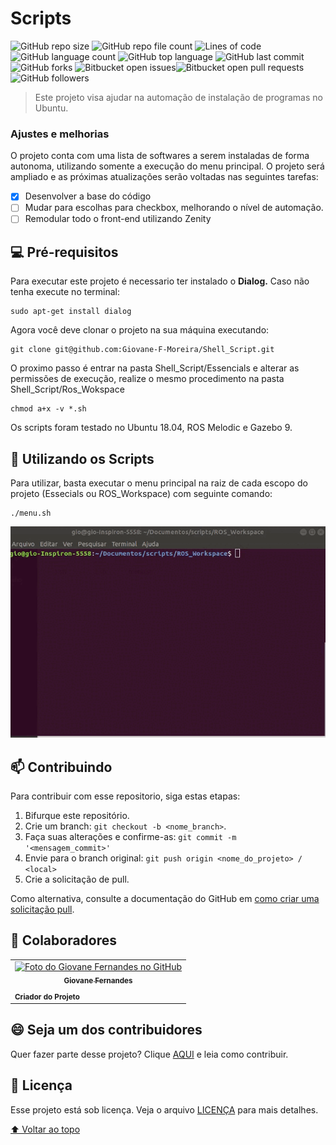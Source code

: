 
# Scripts

<!---Esses são exemplos. Veja https://shields.io para outras pessoas ou para personalizar este conjunto de escudos. Você pode querer incluir dependências, status do projeto e informações de licença aqui--->

![GitHub repo size](https://img.shields.io/github/repo-size/Giovane-F-Moreira/Talking_inglish) ![GitHub repo file count](https://img.shields.io/github/directory-file-count/Giovane-F-Moreira/Talking_inglish) ![Lines of code](https://tokei.rs/b1/github/Giovane-F-Moreira/Talking_inglish) ![GitHub language count](https://img.shields.io/github/languages/count/Giovane-F-Moreira/Talking_inglish) ![GitHub top language](https://img.shields.io/github/languages/top/Giovane-F-Moreira/Talking_inglish) ![GitHub last commit](https://img.shields.io/github/last-commit/Giovane-F-Moreira/Talking_inglish) ![GitHub forks](https://img.shields.io/github/forks/Giovane-F-Moreira/Talking_inglish) ![Bitbucket open issues](https://img.shields.io/bitbucket/issues/Giovane-F-Moreira/Talking_inglish)![Bitbucket open pull requests](https://img.shields.io/bitbucket/pr-raw/Giovane-F-Moreira/Talking_inglish) ![GitHub followers](https://img.shields.io/github/followers/Giovane-F-Moreira?label=Follow)

> Este projeto visa ajudar na automação de instalação de programas no Ubuntu.

### Ajustes e melhorias

O projeto conta com uma lista de softwares a serem instaladas de forma autonoma, utilizando somente a execução do menu principal.  O projeto será ampliado e as próximas atualizações serão voltadas nas seguintes tarefas:

- [X] Desenvolver a base do código
- [ ] Mudar para escolhas para checkbox, melhorando o nível de automação.
- [ ] Remodular todo o front-end utilizando Zenity

## 💻 Pré-requisitos

Para executar este projeto é necessario ter instalado o **Dialog.** Caso não tenha execute no terminal:

```
sudo apt-get install dialog
```

Agora você deve clonar o projeto na sua máquina executando:

```
git clone git@github.com:Giovane-F-Moreira/Shell_Script.git
```

O proximo passo é entrar na pasta Shell_Script/Essencials e alterar as permissões de execução, realize o mesmo procedimento na pasta Shell_Script/Ros_Wokspace

```
chmod a+x -v *.sh
```

Os scripts foram testado no Ubuntu 18.04, ROS Melodic e Gazebo 9.

## 🚀 Utilizando os Scripts

Para utilizar, basta executar o menu principal na raiz de cada escopo do projeto (Essecials ou ROS_Workspace) com seguinte comando: 

```
./menu.sh
```

![terminal](https://github.com/Giovane-F-Moreira/Shell_Script/blob/main/terminal.gif)

<!---
```
<exemplo_de_uso>
```

Adicione comandos de execução e exemplos que você acha que os usuários acharão úteis. Fornece uma referência de opções para pontos de bônus!
--->

## 📫 Contribuindo

<!---Se o seu README for longo ou se você tiver algum processo ou etapas específicas que deseja que os contribuidores sigam, considere a criação de um arquivo CONTRIBUTING.md separado--->

Para contribuir com esse repositorio, siga estas etapas:

1. Bifurque este repositório.
2. Crie um branch: `git checkout -b <nome_branch>`.
3. Faça suas alterações e confirme-as: `git commit -m '<mensagem_commit>'`
4. Envie para o branch original: `git push origin <nome_do_projeto> / <local>`
5. Crie a solicitação de pull.

Como alternativa, consulte a documentação do GitHub em [como criar uma solicitação pull](https://help.github.com/en/github/collaborating-with-issues-and-pull-requests/creating-a-pull-request).

## 🤝 Colaboradores

<table>
  <tr>
    <td align="center">
      <a href="#">
        <img src="https://avatars.githubusercontent.com/u/64364499?v=4" width="100px;" alt="Foto do Giovane Fernandes no GitHub"/><br>
        <sub>
          <b>Giovane Fernandes</b>
        </sub>
        </hr>
      </a>
    </td>
  </tr>
  <tr>
    <td>
      <sub>
        <b>Criador do Projeto</b>
      </sub>
    </td>
  </tr>
</table>

## 😄 Seja um dos contribuidores

Quer fazer parte desse projeto? Clique [AQUI](CONTRIBUTING.md) e leia como contribuir.

## 📝 Licença

Esse projeto está sob licença. Veja o arquivo [LICENÇA](LICENSE.md) para mais detalhes.

[⬆ Voltar ao topo](#nome-do-projeto)
